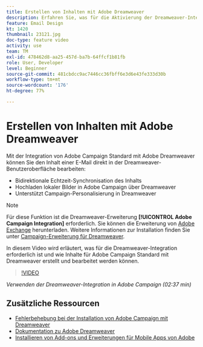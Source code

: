 ```yaml
---
title: Erstellen von Inhalten mit Adobe Dreamweaver
description: Erfahren Sie, was für die Aktivierung der Dreamweaver-Integration erforderlich ist und wie Sie Inhalte für Adobe Campaign Standard mit Dreamweaver erstellen und bearbeiten.
feature: Email Design
kt: 1420
thumbnail: 23121.jpg
doc-type: feature video
activity: use
team: TM
exl-id: 478462d8-aa25-457d-ba7b-64ffcf1b81fb
role: User, Developer
level: Beginner
source-git-commit: 481cbdcc9ac7446cc36fbff6e3d6e43fe333d30b
workflow-type: tm+mt
source-wordcount: '176'
ht-degree: 77%

---
```


# Erstellen von Inhalten mit Adobe Dreamweaver

Mit der Integration von Adobe Campaign Standard mit Adobe Dreamweaver können Sie den Inhalt einer E-Mail direkt in der Dreamweaver-Benutzeroberfläche bearbeiten:

* Bidirektionale Echtzeit-Synchronisation des Inhalts
* Hochladen lokaler Bilder in Adobe Campaign über Dreamweaver
* Unterstützt Campaign-Personalisierung in Dreamweaver

>[!NOTE]
>
>Für diese Funktion ist die Dreamweaver-Erweiterung **[!UICONTROL Adobe Campaign Integration]** erforderlich. Sie können die Erweiterung von [Adobe Exchange](https://exchange.adobe.com/creativecloud.html#search) herunterladen. Weitere Informationen zur Installation finden Sie unter [Campaign-Erweiterung für Dreamweaver](https://helpx.adobe.com/de/dreamweaver/using/working-with-dreamweaver-and-campaign.html).

In diesem Video wird erläutert, was für die Dreamweaver-Integration erforderlich ist und wie Inhalte für Adobe Campaign Standard mit Dreamweaver erstellt und bearbeitet werden können.

>[!VIDEO](https://video.tv.adobe.com/v/23121?quality=12)

*Verwenden der Dreamweaver-Integration in Adobe Campaign (02:37 min)*

## Zusätzliche Ressourcen

* [Fehlerbehebung bei der Installation von Adobe Campaign mit Dreamweaver](https://helpx.adobe.com/de/dreamweaver/kb/dreamweaver-campaign-integration-issue.html)
* [Dokumentation zu Adobe Dreamweaver](https://helpx.adobe.com/dreamweaver/using/working-with-dreamweaver-and-campaign.html)
* [Installieren von Add-ons und Erweiterungen für Mobile Apps von Adobe](https://helpx.adobe.com/de/creative-cloud/kb/installingextensionsandaddons.html)
